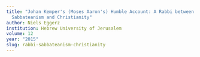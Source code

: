 ```yaml
---
title: "Johan Kemper's (Moses Aaron's) Humble Account: A Rabbi between
  Sabbateanism and Christianity"
author: Niels Eggerz
institution: Hebrew University of Jerusalem
volume: 12
year: "2015"
slug: rabbi-sabbateanism-christianity
---
```

